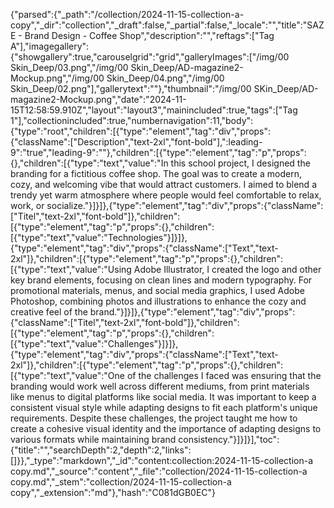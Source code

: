 {"parsed":{"_path":"/collection/2024-11-15-collection-a-copy","_dir":"collection","_draft":false,"_partial":false,"_locale":"","title":"SAZE - Brand Design - Coffee Shop","description":"","reftags":["Tag A"],"imagegallery":{"showgallery":true,"carouselgrid":"grid","galleryImages":["/img/00 Skin_Deep/03.png","/img/00 Skin_Deep/AD-magazine2-Mockup.png","/img/00 Skin_Deep/04.png","/img/00 Skin_Deep/02.png"],"gallerytext":""},"thumbnail":"/img/00 SKin_Deep/AD-magazine2-Mockup.png","date":"2024-11-15T12:58:59.910Z","layout":"layout3","mainincluded":true,"tags":["Tag 1"],"collectionincluded":true,"numbernavigation":11,"body":{"type":"root","children":[{"type":"element","tag":"div","props":{"className":["Description","text-2xl","font-bold"],":leading-9":"true","leading-9":""},"children":[{"type":"element","tag":"p","props":{},"children":[{"type":"text","value":"In this school project, I designed the branding for a fictitious coffee shop. The goal was to create a modern, cozy, and welcoming vibe that would attract customers. I aimed to blend a trendy yet warm atmosphere where people would feel comfortable to relax, work, or socialize."}]}]},{"type":"element","tag":"div","props":{"className":["Titel","text-2xl","font-bold"]},"children":[{"type":"element","tag":"p","props":{},"children":[{"type":"text","value":"Technologies"}]}]},{"type":"element","tag":"div","props":{"className":["Text","text-2xl"]},"children":[{"type":"element","tag":"p","props":{},"children":[{"type":"text","value":"Using Adobe Illustrator, I created the logo and other key brand elements, focusing on clean lines and modern typography. For promotional materials, menus, and social media graphics, I used Adobe Photoshop, combining photos and illustrations to enhance the cozy and creative feel of the brand."}]}]},{"type":"element","tag":"div","props":{"className":["Titel","text-2xl","font-bold"]},"children":[{"type":"element","tag":"p","props":{},"children":[{"type":"text","value":"Challenges"}]}]},{"type":"element","tag":"div","props":{"className":["Text","text-2xl"]},"children":[{"type":"element","tag":"p","props":{},"children":[{"type":"text","value":"One of the challenges I faced was ensuring that the branding would work well across different mediums, from print materials like menus to digital platforms like social media. It was important to keep a consistent visual style while adapting designs to fit each platform's unique requirements. Despite these challenges, the project taught me how to create a cohesive visual identity and the importance of adapting designs to various formats while maintaining brand consistency."}]}]}],"toc":{"title":"","searchDepth":2,"depth":2,"links":[]}},"_type":"markdown","_id":"content:collection:2024-11-15-collection-a copy.md","_source":"content","_file":"collection/2024-11-15-collection-a copy.md","_stem":"collection/2024-11-15-collection-a copy","_extension":"md"},"hash":"C081dGB0EC"}